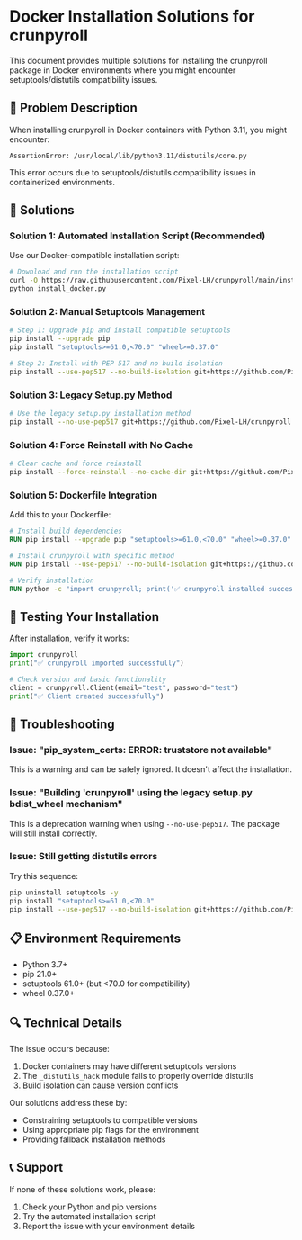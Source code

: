 # Docker Installation Solutions for crunpyroll

This document provides multiple solutions for installing the crunpyroll package in Docker environments where you might encounter setuptools/distutils compatibility issues.

## 🐳 Problem Description

When installing crunpyroll in Docker containers with Python 3.11, you might encounter:
```
AssertionError: /usr/local/lib/python3.11/distutils/core.py
```

This error occurs due to setuptools/distutils compatibility issues in containerized environments.

## 🔧 Solutions

### Solution 1: Automated Installation Script (Recommended)

Use our Docker-compatible installation script:

```bash
# Download and run the installation script
curl -O https://raw.githubusercontent.com/Pixel-LH/crunpyroll/main/install_docker.py
python install_docker.py
```

### Solution 2: Manual Setuptools Management

```bash
# Step 1: Upgrade pip and install compatible setuptools
pip install --upgrade pip
pip install "setuptools>=61.0,<70.0" "wheel>=0.37.0"

# Step 2: Install with PEP 517 and no build isolation
pip install --use-pep517 --no-build-isolation git+https://github.com/Pixel-LH/crunpyroll
```

### Solution 3: Legacy Setup.py Method

```bash
# Use the legacy setup.py installation method
pip install --no-use-pep517 git+https://github.com/Pixel-LH/crunpyroll
```

### Solution 4: Force Reinstall with No Cache

```bash
# Clear cache and force reinstall
pip install --force-reinstall --no-cache-dir git+https://github.com/Pixel-LH/crunpyroll
```

### Solution 5: Dockerfile Integration

Add this to your Dockerfile:

```dockerfile
# Install build dependencies
RUN pip install --upgrade pip "setuptools>=61.0,<70.0" "wheel>=0.37.0"

# Install crunpyroll with specific method
RUN pip install --use-pep517 --no-build-isolation git+https://github.com/Pixel-LH/crunpyroll

# Verify installation
RUN python -c "import crunpyroll; print('✅ crunpyroll installed successfully')"
```

## 🧪 Testing Your Installation

After installation, verify it works:

```python
import crunpyroll
print("✅ crunpyroll imported successfully")

# Check version and basic functionality
client = crunpyroll.Client(email="test", password="test")
print("✅ Client created successfully")
```

## 🐛 Troubleshooting

### Issue: "pip_system_certs: ERROR: truststore not available"
This is a warning and can be safely ignored. It doesn't affect the installation.

### Issue: "Building 'crunpyroll' using the legacy setup.py bdist_wheel mechanism"
This is a deprecation warning when using `--no-use-pep517`. The package will still install correctly.

### Issue: Still getting distutils errors
Try this sequence:
```bash
pip uninstall setuptools -y
pip install "setuptools>=61.0,<70.0"
pip install --use-pep517 --no-build-isolation git+https://github.com/Pixel-LH/crunpyroll
```

## 📋 Environment Requirements

- Python 3.7+
- pip 21.0+
- setuptools 61.0+ (but <70.0 for compatibility)
- wheel 0.37.0+

## 🔍 Technical Details

The issue occurs because:
1. Docker containers may have different setuptools versions
2. The `_distutils_hack` module fails to properly override distutils
3. Build isolation can cause version conflicts

Our solutions address these by:
- Constraining setuptools to compatible versions
- Using appropriate pip flags for the environment
- Providing fallback installation methods

## 📞 Support

If none of these solutions work, please:
1. Check your Python and pip versions
2. Try the automated installation script
3. Report the issue with your environment details
